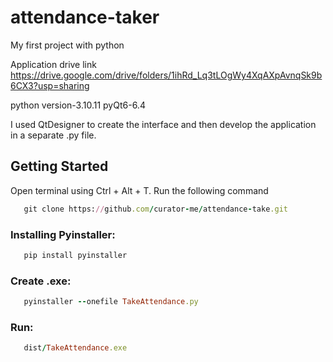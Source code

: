 # attendance-taker
My first project with python

Application drive link  https://drive.google.com/drive/folders/1ihRd_Lq3tLOgWy4XqAXpAvnqSk9b6CX3?usp=sharing

python version-3.10.11
pyQt6-6.4

I used QtDesigner to create the interface and then develop the application in a separate .py file.  

 
## Getting Started
 

Open terminal using Ctrl + Alt + T. Run the following command <br>
```ruby 
   git clone https://github.com/curator-me/attendance-take.git
```


### Installing Pyinstaller:

```ruby
   pip install pyinstaller
```


### Create .exe:
```ruby 
   pyinstaller --onefile TakeAttendance.py
```

### Run:
```ruby 
   dist/TakeAttendance.exe
```
